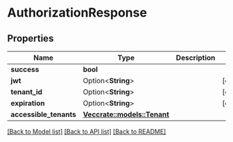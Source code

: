 # AuthorizationResponse

## Properties

Name | Type | Description | Notes
------------ | ------------- | ------------- | -------------
**success** | **bool** |  | 
**jwt** | Option<**String**> |  | [optional]
**tenant_id** | Option<**String**> |  | [optional]
**expiration** | Option<**String**> |  | [optional]
**accessible_tenants** | [**Vec<crate::models::Tenant>**](Tenant.md) |  | 

[[Back to Model list]](../README.md#documentation-for-models) [[Back to API list]](../README.md#documentation-for-api-endpoints) [[Back to README]](../README.md)


